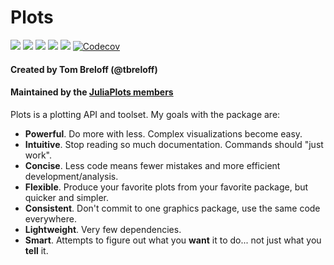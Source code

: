 # Plots

[travis-img]: https://img.shields.io/travis/JuliaPlots/Plots.jl?logo=travis
[travis-url]: https://travis-ci.org/JuliaPlots/Plots.jl

[appveyor-img]: https://ci.appveyor.com/api/projects/status/github/juliaplots/plots.jl?branch=master&svg=true
[appveyor-url]: https://ci.appveyor.com/project/mkborregaard/plots-jl

[pkgeval-img]: https://juliaci.github.io/NanosoldierReports/pkgeval_badges/P/Plots.svg
[pkgeval-url]: https://juliaci.github.io/NanosoldierReports/pkgeval_badges/report.html

[gitter-img]: https://badges.gitter.im/tbreloff/Plots.jl.svg
[gitter-url]: https://gitter.im/tbreloff/Plots.jl?utm_source=badge&utm_medium=badge&utm_campaign=pr-badge&utm_content=badge

[docs-img]: https://img.shields.io/badge/docs-stable-blue.svg
[docs-url]: http://docs.juliaplots.org/latest/

[![][travis-img]][travis-url]
[![][appveyor-img]][appveyor-url]
[![][pkgeval-img]][pkgeval-url]
[![][gitter-img]][gitter-url]
[![][docs-img]][docs-url]
[![Codecov](https://codecov.io/gh/JuliaPlots/Plots.jl/branch/master/graph/badge.svg)](https://codecov.io/gh/JuliaPlots/Plots.jl)

#### Created by Tom Breloff (@tbreloff)

#### Maintained by the [JuliaPlots members](https://github.com/orgs/JuliaPlots/people)

Plots is a plotting API and toolset.  My goals with the package are:

- **Powerful**.  Do more with less.  Complex visualizations become easy.
- **Intuitive**.  Stop reading so much documentation.  Commands should "just work".
- **Concise**.  Less code means fewer mistakes and more efficient development/analysis.
- **Flexible**.  Produce your favorite plots from your favorite package, but quicker and simpler.
- **Consistent**.  Don't commit to one graphics package, use the same code everywhere.
- **Lightweight**.  Very few dependencies.
- **Smart**. Attempts to figure out what you **want** it to do... not just what you **tell** it.
